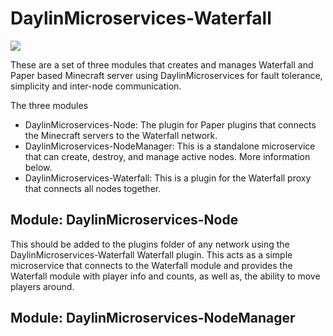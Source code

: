 # DaylinMicroservices-Waterfall
[![](https://jitpack.io/v/DaylightNebula/DaylinMicroservices-Waterfall.svg)](https://jitpack.io/#DaylightNebula/DaylinMicroservices-Waterfall)

These are a set of three modules that creates and manages Waterfall and Paper based Minecraft server using DaylinMicroservices for fault tolerance, simplicity and inter-node communication.

The three modules
 - DaylinMicroservices-Node: The plugin for Paper plugins that connects the Minecraft servers to the Waterfall network.
 - DaylinMicroservices-NodeManager: This is a standalone microservice that can create, destroy, and manage active nodes.  More information below.
 - DaylinMicroservices-Waterfall: This is a plugin for the Waterfall proxy that connects all nodes together.

## Module: DaylinMicroservices-Node
This should be added to the plugins folder of any network using the DaylinMicroservices-Waterfall Waterfall plugin.  This acts as a simple microservice that connects to the Waterfall module and provides the Waterfall module with player info and counts, as well as, the ability to move players around.

## Module: DaylinMicroservices-NodeManager